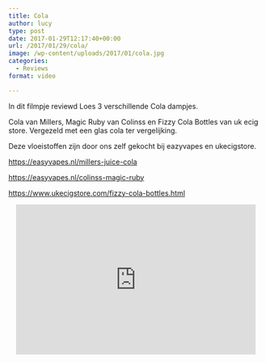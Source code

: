 ```yaml
---
title: Cola
author: lucy
type: post
date: 2017-01-29T12:17:40+00:00
url: /2017/01/29/cola/
image: /wp-content/uploads/2017/01/cola.jpg
categories:
  - Reviews
format: video

---
```

In dit filmpje reviewd Loes 3 verschillende Cola dampjes.
  
Cola van Millers, Magic Ruby van Colinss en Fizzy Cola Bottles van uk ecig store. Vergezeld met een glas cola ter vergelijking.

Deze vloeistoffen zijn door ons zelf gekocht bij eazyvapes en ukecigstore.
  
<a href="https://easyvapes.nl/millers-juice-cola" target="_blank">https://easyvapes.nl/millers-juice-cola</a>
  
<a href="https://easyvapes.nl/colinss-magic-ruby" target="_blank">https://easyvapes.nl/colinss-magic-ruby</a>
  
<a href="https://www.ukecigstore.com/fizzy-cola-bottles.html" target="_blank">https://www.ukecigstore.com/fizzy-cola-bottles.html</a>

<span class="embed-youtube" style="text-align:center; display: block;"><iframe class='youtube-player' type='text/html' width='474' height='297' src='https://www.youtube.com/embed/6L2y6PCfey0?version=3&#038;rel=1&#038;fs=1&#038;autohide=2&#038;showsearch=0&#038;showinfo=1&#038;iv_load_policy=1&#038;wmode=transparent' allowfullscreen='true' style='border:0;'></iframe></span>

&nbsp;